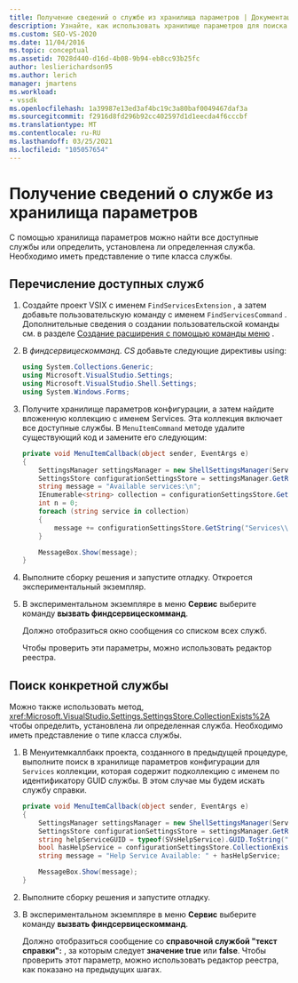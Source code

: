 ```yaml
---
title: Получение сведений о службе из хранилища параметров | Документация Майкрософт
description: Узнайте, как использовать хранилище параметров для поиска всех доступных служб или для определения, установлена ли определенная служба.
ms.custom: SEO-VS-2020
ms.date: 11/04/2016
ms.topic: conceptual
ms.assetid: 7028d440-d16d-4b08-9b94-eb8cc93b25fc
author: leslierichardson95
ms.author: lerich
manager: jmartens
ms.workload:
- vssdk
ms.openlocfilehash: 1a39987e13ed3af4bc19c3a80baf0049467daf3a
ms.sourcegitcommit: f2916d8fd296b92cc402597d1d1eecda4f6cccbf
ms.translationtype: MT
ms.contentlocale: ru-RU
ms.lasthandoff: 03/25/2021
ms.locfileid: "105057654"
---
```

# <a name="get-service-information-from-the-settings-store"></a>Получение сведений о службе из хранилища параметров
С помощью хранилища параметров можно найти все доступные службы или определить, установлена ли определенная служба. Необходимо иметь представление о типе класса службы.

## <a name="to-list-the-available-services"></a>Перечисление доступных служб

1. Создайте проект VSIX с именем `FindServicesExtension` , а затем добавьте пользовательскую команду с именем `FindServicesCommand` . Дополнительные сведения о создании пользовательской команды см. в разделе [Создание расширения с помощью команды меню](../extensibility/creating-an-extension-with-a-menu-command.md) .

2. В *финдсервицескомманд. CS* добавьте следующие директивы using:

    ```csharp
    using System.Collections.Generic;
    using Microsoft.VisualStudio.Settings;
    using Microsoft.VisualStudio.Shell.Settings;
    using System.Windows.Forms;
    ```

3. Получите хранилище параметров конфигурации, а затем найдите вложенную коллекцию с именем Services. Эта коллекция включает все доступные службы. В `MenuItemCommand` методе удалите существующий код и замените его следующим:

    ```csharp
    private void MenuItemCallback(object sender, EventArgs e)
    {
        SettingsManager settingsManager = new ShellSettingsManager(ServiceProvider);
        SettingsStore configurationSettingsStore = settingsManager.GetReadOnlySettingsStore(SettingsScope.Configuration);
        string message = "Available services:\n";
        IEnumerable<string> collection = configurationSettingsStore.GetSubCollectionNames("Services");
        int n = 0;
        foreach (string service in collection)
        {
            message += configurationSettingsStore.GetString("Services\\" + service, "Name", "Unknown") + "\n";
        }

        MessageBox.Show(message);
    }
    ```

4. Выполните сборку решения и запустите отладку. Откроется экспериментальный экземпляр.

5. В экспериментальном экземпляре в меню **Сервис** выберите команду **вызвать финдсервицескомманд**.

     Должно отобразиться окно сообщения со списком всех служб.

     Чтобы проверить эти параметры, можно использовать редактор реестра.

## <a name="find-a-specific-service"></a>Поиск конкретной службы
 Можно также использовать метод, <xref:Microsoft.VisualStudio.Settings.SettingsStore.CollectionExists%2A> чтобы определить, установлена ли определенная служба. Необходимо иметь представление о типе класса службы.

1. В Менуитемкаллбакк проекта, созданного в предыдущей процедуре, выполните поиск в хранилище параметров конфигурации для `Services` коллекции, которая содержит подколлекцию с именем по идентификатору GUID службы. В этом случае мы будем искать службу справки.

    ```csharp
    private void MenuItemCallback(object sender, EventArgs e)
    {
        SettingsManager settingsManager = new ShellSettingsManager(ServiceProvider);
        SettingsStore configurationSettingsStore = settingsManager.GetReadOnlySettingsStore(SettingsScope.Configuration);
        string helpServiceGUID = typeof(SVsHelpService).GUID.ToString("B").ToUpper();
        bool hasHelpService = configurationSettingsStore.CollectionExists("Services\\" + helpServiceGUID);
        string message = "Help Service Available: " + hasHelpService;

        MessageBox.Show(message);
    }
    ```

2. Выполните сборку решения и запустите отладку.

3. В экспериментальном экземпляре в меню **Сервис** выберите команду **вызвать финдсервицескомманд**.

     Должно отобразиться сообщение со **справочной службой "текст справки":**  , за которым следует **значение true** или **false**. Чтобы проверить этот параметр, можно использовать редактор реестра, как показано на предыдущих шагах.
